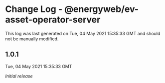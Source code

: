 # Change Log - @energyweb/ev-asset-operator-server

This log was last generated on Tue, 04 May 2021 15:35:33 GMT and should not be manually modified.

## 1.0.1
Tue, 04 May 2021 15:35:33 GMT

_Initial release_

